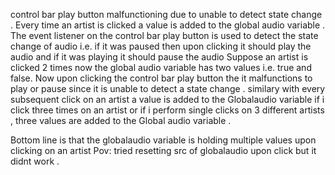 control bar play button malfunctioning due to unable to detect state change . Every time an artist is clicked a value is added to the global audio variable .
The event listener on the control bar play button is used to detect the state change of audio i.e. if it was paused then upon clicking it should play the audio and if it was playing it should pause the audio
Suppose an artist is  clicked 2 times now the global audio variable has two values i.e. true and false. Now upon clicking the control bar play button the it malfunctions to play or pause since it is unable to detect a state change .
similary with every subsequent click on an artist a value is added to the Globalaudio variable
if i click three times on an artist or if i perform single clicks on 3 different artists , three values are added to the Global audio variable .


Bottom line is  that the  globalaudio variable is holding multiple values  upon clicking on an artist 
Pov: tried resetting src of globalaudio upon click but it didnt work .
